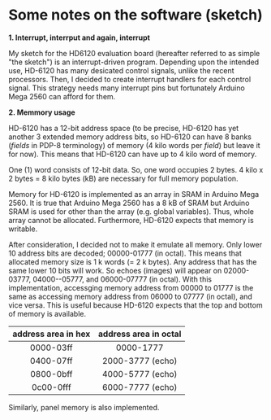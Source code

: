 # Some notes on the software (sketch)

**1. Interrupt, interrput and again, interrupt**

My sketch for the HD6120 evaluation board (hereafter referred to as simple "the sketch") is an interrupt-driven program. Depending upon the intended use, HD-6120 has many desicated control signals, unlike the recent processors. Then, I decided to create interrupt handlers for each control signal.
This strategy needs many interrupt pins but fortunately Arduino Mega 2560 can afford for them.

**2. Memmory usage**

HD-6120 has a 12-bit address space (to be precise, HD-6120 has yet another 3 extended memory address bits, so HD-6120 can have 8 banks (*fields* in PDP-8 terminology) of memory (4 kilo words per *field*) but leave it for now). This means that HD-6120 can have up to 4 kilo word of memory.

One (1) word consists of 12-bit data. So, one word occupies 2 bytes. 4 kilo x 2 bytes = 8 kilo bytes (kB) are necessary for full memory population.  

Memory for HD-6120 is implemented as an array in SRAM in Arduino Mega 2560. It is true that Arduino Mega 2560 has a 8 kB of SRAM but Arduino SRAM is used for other than the array (e.g. global variables). Thus, whole array cannot be allocated. Furthermore, HD-6120 expects that memory is writable. 
 
After consideration, I decided not to make it emulate all memory. Only lower 10 address bits are decoded; 00000-01777 (in octal). This means that allocated memory size is 1 k words (= 2 k bytes). Any address that has the same lower 10 bits will work. So echoes (images) will appear on 02000-03777, 04000--05777, and 06000-07777 (in octal). With this implementation, accessging memory address from 00000 to 01777 is the same as accessing memory address from 06000 to 07777 (in octal), and vice versa. This is useful because HD-6120 expects that the top and bottom of memory is available. 


| address area in hex | address area in octal |
| :---: | :---: |
| 0000-03ff | 0000-1777 |
| 0400-07ff | 2000-3777 (echo) |
| 0800-0bff | 4000-5777 (echo) |
| 0c00-0fff | 6000-7777 (echo) |

Similarly, panel memory is also implemented. 
